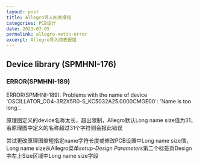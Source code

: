 ```yaml
---
layout: post
title: Allegro导入网表报错
categories: PCB设计
date: 2023-07-05
permalink: allegro-netin-error
excerpt: Allegro导入网表报错
---
```


## Device library (SPMHNI-176)

### ERROR(SPMHNI-189)

ERROR(SPMHNI-189): Problems with the name of device 'OSCILLATOR_CO4-3R2X5R0-S_KC5032A25.0000CMGE00': 'Name is too long.'.

原理图定义的device名称太长，超出限制，Allegro默认Long name size值为31，若原理图中定义的名称超过31个字符则会报此错误

尝试更改原理图缩短指定name字符长度或修改PCB设置中Long name size值，Long name size从Allegro菜单*setup-Design Parameters*第二个标签页Design中左上Size区域中Long name size字段

